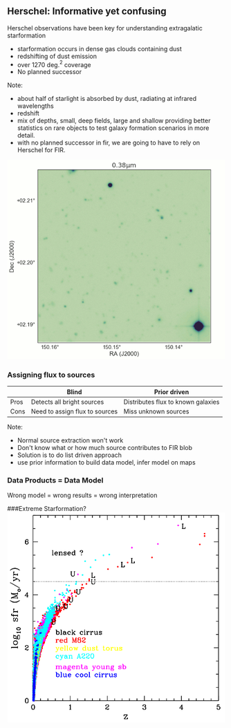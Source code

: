 ## Herschel: Informative yet confusing
Herschel observations have been key for understanding extragalatic starformation
* starformation occurs in dense gas clouds containing dust
* redshifting of dust emission
* over 1270 deg.$^2$ coverage
* No planned successor

Note:
* about half of starlight is absorbed by dust, radiating at infrared wavelengths
* redshift
* mix of depths, small, deep fields, large and shallow providing better statistics on rare objects to test galaxy formation scenarios in more detail.
* with no planned successor in fir, we are going to have to rely on Herschel for FIR. 


![](assets/confusion.gif)<!-- .element height="60%" width="60%"-->


### Assigning flux to sources

|      | Blind                          | Prior driven                       |
|------|--------------------------------|------------------------------------|
| Pros | Detects all bright sources     | Distributes flux to known galaxies |
| Cons | Need to assign flux to sources | Miss unknown sources               |

Note:
* Normal source extraction won't work
* Don't know what or how much source contributes to FIR blob
* Solution is to do list driven approach
* use prior information to build data model, infer model on maps


### Data Products = Data Model
Wrong model = wrong results = wrong interpretation


###Extreme Starformation?
![](assets/MRR_2018_fig3R.png)<!-- .element height="60%" width="60%"-->


